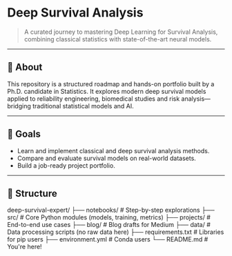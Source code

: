 # Deep Survival Analysis

> A curated journey to mastering Deep Learning for Survival Analysis, combining classical statistics with state-of-the-art neural models.

---

## 📌 About

This repository is a structured roadmap and hands-on portfolio built by a Ph.D. candidate in Statistics. It explores modern deep survival models applied to reliability engineering, biomedical studies and risk analysis—bridging traditional statistical models and AI.

---

## 🚀 Goals

- Learn and implement classical and deep survival analysis methods.
- Compare and evaluate survival models on real-world datasets.
- Build a job-ready project portfolio.

---

## 📂 Structure

deep-survival-expert/
├── notebooks/        # Step-by-step explorations
├── src/              # Core Python modules (models, training, metrics)
├── projects/         # End-to-end use cases
├── blog/             # Blog drafts for Medium
├── data/             # Data processing scripts (no raw data here)
├── requirements.txt  # Libraries for pip users
├── environment.yml   # Conda users
└── README.md         # You're here!

